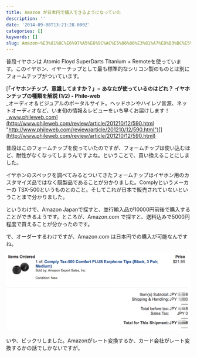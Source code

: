 ```yaml
---
title: Amazon が日本円で購入できるようになっていた
description: ''
date: '2014-09-08T13:21:28.000Z'
categories: []
keywords: []
slug: Amazon+%E3%81%8C%E6%97%A5%E6%9C%AC%E5%86%86%E3%81%A7%E8%B3%BC%E5%85%A5%E3%81%A7%E3%81%8D%E3%82%8B%E3%82%88%E3%81%86%E3%81%AB%E3%81%AA%E3%81%A3%E3%8...
---
```

普段イヤホンは Atomic Floyd SuperDarts Titanium + Remoteを使っています。このイヤホン、イヤーチップとして最も標準的なシリコン製のものとは別にフォームチップがついています。

[**「イヤホンチップ、意識してますか？」− あなたが使っているのはどれ？ イヤホンチップの種類を解説 (1/2) - Phile-web**  
_オーディオ＆ビジュアルのポータルサイト。ヘッドホンやハイレゾ音源、ネットオーディオなど、いま旬の情報＆レビューをいち早くお届けします！_www.phileweb.com](http://www.phileweb.com/review/article/201210/12/590.html "http://www.phileweb.com/review/article/201210/12/590.html")[](http://www.phileweb.com/review/article/201210/12/590.html)

普段はこのフォームチップを使っていたのですが、フォームチップは使い込むほど、耐性がなくなってしまうんですよね。ということで、買い換えることにしました。

イヤホンのスペックを調べてみるとついてきたフォームチップはイヤホン用のカスタマイズ品ではなく既製品であることが分かりました。Complyというメーカーの TSX-500というものとのこと。そしてこれが日本で販売されていないということまで分かりました。

というわけで、Amazon Japanで探すと、並行輸入品が10000円前後で購入することができるようです。ところが、Amazon.com で探すと、送料込みで5000円程度で買えることが分かったのです。

で、オーダーするわけですが、Amazon.com は日本円での購入が可能なんですね。

![](1__qjrHld0pHxgyt74RGZWhWQ.png)

いや、ビックリしました。Amazonがレート変換するか、カード会社がレート変換するかの話でしかないですが。